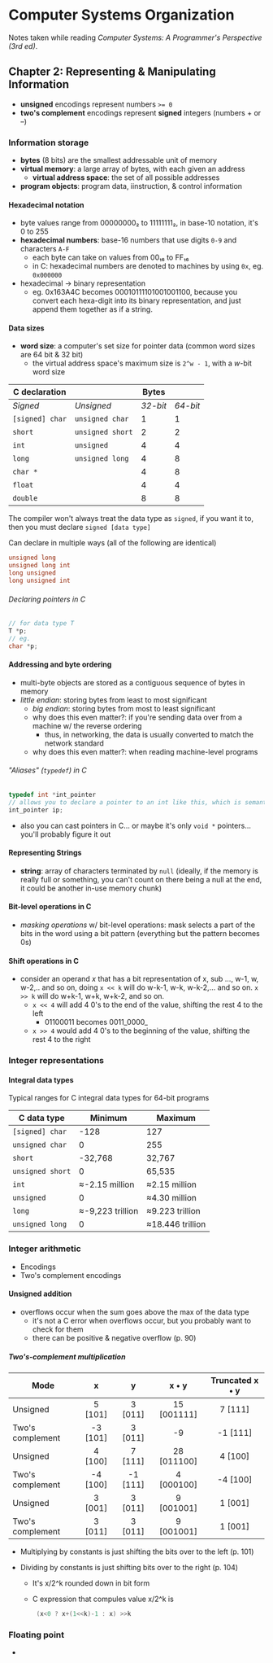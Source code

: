 # Computer Systems Organization

Notes taken while reading _Computer Systems: A Programmer's Perspective (3rd ed)_.



## Chapter 2: Representing & Manipulating Information

* __unsigned__ encodings represent numbers `>= 0`
* __two's complement__ encodings represent __signed__ integers (numbers + or –)

### Information storage

* __bytes__ (8 bits) are the smallest addressable unit of memory
* __virtual memory__: a large array of bytes, with each given an address
  * __virtual address space__: the set of all possible addresses
* __program objects__: program data, iinstruction, & control information

#### Hexadecimal notation

* byte values range from 00000000₂ to 11111111₂, in base-10 notation, it's 0 to 255
* __hexadecimal numbers__: base-16 numbers that use digits `0-9` and characters `A-F`
  * each byte can take on values from 00₁₆ to FF₁₆
  * in C: hexadecimal numbers are denoted to machines by using `0x`, eg. `0x000000`
* hexadecimal → binary representation
  * eg. 0x163A4C becomes 00010111101001001100, because you convert each hexa-digit into its binary representation, and just append them together as if a string.

#### Data sizes

* __word size__: a computer's set size for pointer data (common word sizes are 64 bit & 32 bit)
  * the virtual address space's maximum size is `2^w - 1`, with a _w_-bit word size

| C declaration   |                  | Bytes    |          |
| --------------- | ---------------- | -------- | -------- |
| *Signed*        | *Unsigned*       | *32-bit* | *64-bit* |
| `[signed] char` | `unsigned char`  | 1        | 1        |
| `short`         | `unsigned short` | 2        | 2        |
| `int`           | `unsigned`       | 4        | 4        |
| `long`          | `unsigned long`  | 4        | 8        |
| `char *`        |                  | 4        | 8        |
| `float`         |                  | 4        | 4        |
| `double`        |                  | 8        | 8        |

The compiler won't always treat the data type as `signed`, if you want it to, then you must declare `signed [data type]`

Can declare in multiple ways (all of the following are identical)

``` c
unsigned long
unsigned long int
long unsigned
long unsigned int
```

###### Declaring pointers in C

``` c
// for data type T
T *p;
// eg.
char *p;
```

#### Addressing and byte ordering

* multi-byte objects are stored as a contiguous sequence of bytes in memory
* _little endian_: storing bytes from least to most significant
  * _big endian_: storing bytes from most to least significant
  * why does this even matter?: if you're sending data over from a machine w/ the reverse ordering
    * thus, in networking, the data is usually converted  to match the network standard
  * why does this even matter?: when reading machine-level programs

###### "Aliases" (`typedef`) in C

``` c
typedef int *int_pointer
// allows you to declare a pointer to an int like this, which is semantically better
int_pointer ip;
```

* also you can cast pointers in C… or maybe it's only `void *` pointers… you'll probably figure it out

#### Representing Strings

* __string__: array of characters terminated by `null` (ideally, if the memory is really full or something, you can't count on there being a null at the end, it could be another in-use memory chunk)

#### Bit-level operations in C

* _masking operations_ w/ bit-level operations: mask selects a part of the bits in the word using a bit pattern (everything but the pattern becomes 0s)

#### Shift operations in C

* consider an operand _x_ that has a bit representation of x, sub …, w-1, w, w-2,.. and so on, doing `x << k` will do w-k-1, w-k, w-k-2,… and so on. `x >> k` will do w+k-1, w+k, w+k-2, and so on.
  * `x << 4` will add 4 0's to the end of the value, shifting the rest 4 to the left
    * 01100011 becomes 0011_0000_
  * `x >> 4` would add 4 0's to the beginning of the value, shifting the rest 4 to the right

### Integer representations

#### Integral data types

Typical ranges for C integral data types for 64-bit programs

| C data type      | Minimum          | Maximum          |
| ---------------- | ---------------- | ---------------- |
| `[signed] char`  | -128             | 127              |
| `unsigned char`  | 0                | 255              |
| `short`          | -32,768          | 32,767           |
| `unsigned short` | 0                | 65,535           |
| `int`            | ≈-2.15 million   | ≈2.15 million    |
| `unsigned`       | 0                | ≈4.30 million    |
| `long`           | ≈-9,223 trillion | ≈9.223 trillion  |
| `unsigned long`  | 0                | ≈18.446 trillion |

### Integer arithmetic

* Encodings
* Two's complement encodings

#### Unsigned addition

* overflows occur when the sum goes above the max of the data type
  * it's not a C error when overflows occur, but you probably want to check for them
  * there can be positive & negative overflow (p. 90)

##### Two's-complement multiplication

| Mode             |    x     |    y     |    x • y    | Truncated x • y |
| ---------------- | :------: | :------: | :---------: | :-------------: |
| Unsigned         | 5 [101]  | 3 [011]  | 15 [001111] |     7 [111]     |
| Two's complement | -3 [101] | 3 [011]  |     -9      |    -1 [111]     |
| Unsigned         | 4 [100]  | 7 [111]  | 28 [011100] |     4 [100]     |
| Two's complement | -4 [100] | -1 [111] | 4 [000100]  |    -4 [100]     |
| Unsigned         | 3 [001]  | 3 [011]  | 9 [001001]  |     1 [001]     |
| Two's complement | 3 [011]  | 3 [011]  | 9 [001001]  |     1 [001]     |

* Multiplying by constants is just shifting the bits over to the left (p. 101)

* Dividing by constants is just shifting bits over to the right (p. 104)

  * It's x/2^k rounded down in bit form

  * C expression that compules value x/2^k is

    ```c
     (x<0 ? x+(1<<k)-1 : x) >>k
    ```



### Floating point

* ​
